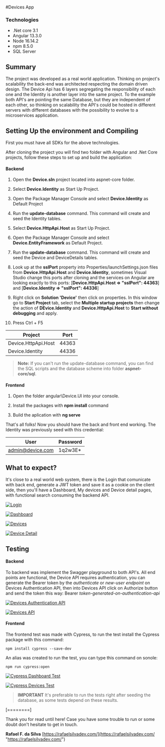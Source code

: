 #Devices App

### Technologies

- .Net core 3.1
- Angular 13.3.0
- Node 16.14.2
- npm 8.5.0
- SQL Server

## Summary

The project was developed as a real world application.
Thinking on project's scalability the back-end was architected respecting the domain driven design. The Device Api has 6 layers segregating the responsibility of each one and the Identity is another layer into the same project.
To the example both API's are pointing the same Database, but they are independent of each other, so thinking on scalability the API's could be hosted in different servers with different databases with the possibility to evolve to a microservices application.

## Setting Up the environment and Compiling

First you must have all SDKs  for the above technologies.

After cloning the project you will find two folder with Angular and .Net Core projects, follow these steps to set up and build the application:

#### Backend

1. Open the **Device.sln** project located into aspnet-core folder.

2. Select **Device.Identity** as Start Up Project.

3. Open the Package Manager Console and select **Device.Identity** as Default Project

4. Run the **update-database** command. This command will create and seed the Identity tables.

5. Select **Device.HttpApi.Host** as Start Up Project.

6. Open the Package Manager Console and select **Device.EntityFramework** as Default Project.

7. Run the **update-database** command. This command will create and seed the Device and DeviceDetails tables.

8. Look up at the **sslPort** property into Properties/launchSettings.json files from **Device.HttpApi.Host** and **Device.Identity**, sometimes Visual Studio change this ports after cloning  and the services on Angular are looking exactly to this ports: [**Device.HttpApi.Host  => "sslPort": 44363**] and [**Device.Identity => "sslPort": 44336**]

9. Right click on **Solution 'Device'** then click on properties. In this window go to **Start Project** tab, select the **Multiple startup projects** then change the action of **DEvice.Identity** and **Device.HttpApi.Host**  to **Start without debugging** and apply.

10. Press Ctrl + F5

Project | Port
------------- | -------------
Device.HttpApi.Host  | 44363
Device.Identity | 44336

> **Note:** If you can't run the update-database command, you can find the SQL scripts and the database scheme into folder **aspnet-core/sql**.


#### Frontend

1. Open the folder angular\Device.UI into your console.

2. Install the packages with **npm install** command

3. Build the aplication with **ng serve**

That's all folks! Now you should have the back and front end working.
The Identity was previously seed with this credential:

User | Password
------------- | -------------
admin@device.com  | 1q2w3E*

## What to expect?

It's close to a real world web system, there is the Login that comunicate with back end, generate a JWT token and save it as a cookie on the client side, then you'll have a Dashboard, My devices and Device detail pages, with functional search consuming the backend API.

[![Login](https://rafaelsilvadev.com/Devices/Login.jpg "Login")](https://rafaelsilvadev.com/Devices/Login.jpg "Login")

[![Dashboard](https://rafaelsilvadev.com/Devices/Dashboard.jpg "Dashboard")](https://rafaelsilvadev.com/Devices/Dashboard.jpg "Dashboard")

[![Devices](https://rafaelsilvadev.com/Devices/Devices.jpg "Devices")](https://rafaelsilvadev.com/Devices/Devices.jpg "Devices")

[![Device Detail](https://rafaelsilvadev.com/Devices/Device-Detail.jpg "Device Detail")](https://rafaelsilvadev.com/Devices/Device-Detail.jpg "Device Detail")


## Testing

#### Backend

To backend was implement the Swagger playground to both API's.
All end points are functional, the Device API requires authentication, you can generate the Bearer token by the *authenticate* or *new-user endpoint* on Devices Authentication API, then into Devices API click on Authorize button and send the token this way: Bearer *token-generated-on-authentication-api*

[![Devices Authentication API](https://rafaelsilvadev.com/Devices/Devices-Authentication-API.jpg "Devices Authentication API")](hthttps://rafaelsilvadev.com/Devices/Devices-Authentication-API.jpgtp:// "Devices Authentication API")

[![Devices API](https://rafaelsilvadev.com/Devices/Device-API.jpg "Devices API")](https://rafaelsilvadev.com/Devices/Device-API.jpg "Devices API")

#### Frontend

The frontend test was made with Cypress, to run the test install the Cypress package with this command:

`npm install cypress --save-dev`

An alias was created to run the test, you can type this command on sonole:

`npm run cypress:open`

[![Cypress Dashboard Test](https://rafaelsilvadev.com/Devices/Cypress-Dashboard-Test.jpg "Cypress Dashboard Test")](http://https://rafaelsilvadev.com/Devices/Cypress-Dashboard-Test.jpg "Cypress Dashboard Test")

[![Cypress Devices Test](https://rafaelsilvadev.com/Devices/Cypress-Devices-Test.jpg "Cypress Devices Test")](https://rafaelsilvadev.com/Devices/Cypress-Devices-Test.jpg "Cypress Devices Test")

> **IMPORTANT**
> It's preferable to run the tests right after seeding the database, as some tests depend on these results.

[========]

Thank you for read until here!
Case you have some trouble to run or some doubt don't hesitate to get in touch.

**Rafael F. da Silva**
[https://rafaelsilvadev.com/](https://rafaelsilvadev.com/ "https://rafaelsilvadev.com/")